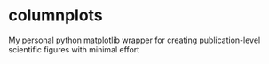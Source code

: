 # columnplots
My personal python matplotlib wrapper for creating publication-level scientific figures with minimal effort
